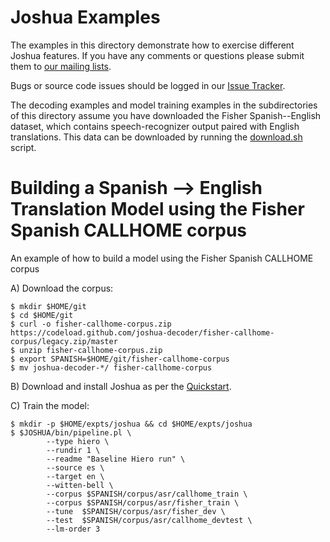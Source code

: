 # Joshua Examples

The examples in this directory demonstrate how to exercise different
Joshua features. If you have any comments or questions please submit 
them to [our mailing lists](https://cwiki.apache.org/confluence/display/JOSHUA/Support).

Bugs or source code issues should be logged in our 
[Issue Tracker](https://issues.apache.org/jira/browse/joshua).

The decoding examples and model training examples in the subdirectories of this
directory assume you have downloaded the Fisher Spanish--English dataset, which
contains speech-recognizer output paired with English translations. This data
can be downloaded by running the [download.sh](https://github.com/apache/joshua/blob/master/examples/download.sh) script.

# Building a Spanish --> English Translation Model using the Fisher Spanish CALLHOME corpus

An example of how to build a model using the Fisher Spanish CALLHOME corpus

A) Download the corpus:
```
$ mkdir $HOME/git
$ cd $HOME/git
$ curl -o fisher-callhome-corpus.zip https://codeload.github.com/joshua-decoder/fisher-callhome-corpus/legacy.zip/master
$ unzip fisher-callhome-corpus.zip
$ export SPANISH=$HOME/git/fisher-callhome-corpus
$ mv joshua-decoder-*/ fisher-callhome-corpus
```

B) Download and install Joshua as per the [Quickstart](https://github.com/apache/joshua#quick-start).

C) Train the model:
```
$ mkdir -p $HOME/expts/joshua && cd $HOME/expts/joshua
$ $JOSHUA/bin/pipeline.pl \
        --type hiero \
        --rundir 1 \
        --readme "Baseline Hiero run" \
        --source es \
        --target en \
        --witten-bell \
        --corpus $SPANISH/corpus/asr/callhome_train \
        --corpus $SPANISH/corpus/asr/fisher_train \
        --tune  $SPANISH/corpus/asr/fisher_dev \
        --test  $SPANISH/corpus/asr/callhome_devtest \
        --lm-order 3
```
